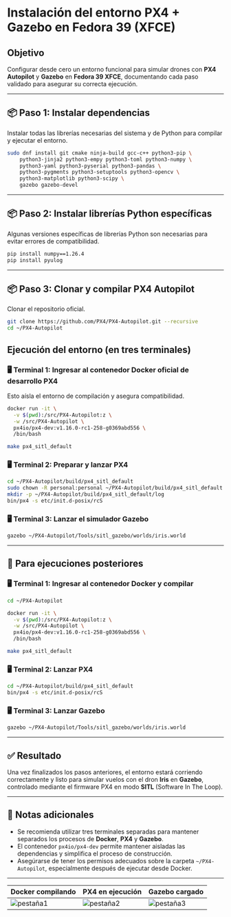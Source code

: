 # Instalación del entorno PX4 + Gazebo en Fedora 39 (XFCE)

## Objetivo

Configurar desde cero un entorno funcional para simular drones con **PX4 Autopilot** y
 **Gazebo** en **Fedora 39 XFCE**, documentando cada paso validado para asegurar su correcta ejecución.

---

## 📦 Paso 1: Instalar dependencias

Instalar todas las librerías necesarias del sistema y de Python para compilar y ejecutar el entorno.

```bash
sudo dnf install git cmake ninja-build gcc-c++ python3-pip \
    python3-jinja2 python3-empy python3-toml python3-numpy \
    python3-yaml python3-pyserial python3-pandas \
    python3-pygments python3-setuptools python3-opencv \
    python3-matplotlib python3-scipy \
    gazebo gazebo-devel
```

---

## 📦 Paso 2: Instalar librerías Python específicas

Algunas versiones específicas de librerías Python son necesarias para evitar errores de compatibilidad.

```bash
pip install numpy==1.26.4
pip install pyulog
```

---

## 📦 Paso 3: Clonar y compilar PX4 Autopilot

Clonar el repositorio oficial.

```bash
git clone https://github.com/PX4/PX4-Autopilot.git --recursive
cd ~/PX4-Autopilot
```


## Ejecución del entorno (en tres terminales)


### 🖥 Terminal 1: Ingresar al contenedor Docker oficial de desarrollo PX4

Esto aísla el entorno de compilación y asegura compatibilidad.

```bash
docker run -it \
  -v $(pwd):/src/PX4-Autopilot:z \
  -w /src/PX4-Autopilot \
  px4io/px4-dev:v1.16.0-rc1-258-g0369abd556 \
  /bin/bash

make px4_sitl_default
```

### 🖥 Terminal 2: Preparar y lanzar PX4

```bash
cd ~/PX4-Autopilot/build/px4_sitl_default
sudo chown -R personal:personal ~/PX4-Autopilot/build/px4_sitl_default
mkdir -p ~/PX4-Autopilot/build/px4_sitl_default/log
bin/px4 -s etc/init.d-posix/rcS
```

### 🖥 Terminal 3: Lanzar el simulador Gazebo

```bash
gazebo ~/PX4-Autopilot/Tools/sitl_gazebo/worlds/iris.world
```

---

## 🔄 Para ejecuciones posteriores

### 🖥 Terminal 1: Ingresar al contenedor Docker y compilar

```bash
cd ~/PX4-Autopilot

docker run -it \
  -v $(pwd):/src/PX4-Autopilot:z \
  -w /src/PX4-Autopilot \
  px4io/px4-dev:v1.16.0-rc1-258-g0369abd556 \
  /bin/bash

make px4_sitl_default
```

### 🖥 Terminal 2: Lanzar PX4

```bash
cd ~/PX4-Autopilot/build/px4_sitl_default
bin/px4 -s etc/init.d-posix/rcS
```

### 🖥 Terminal 3: Lanzar Gazebo

```bash
gazebo ~/PX4-Autopilot/Tools/sitl_gazebo/worlds/iris.world
```

---

## ✅ Resultado

Una vez finalizados los pasos anteriores, el entorno estará corriendo correctamente y listo para simular vuelos con 
el dron **Iris** en **Gazebo**, controlado mediante el firmware PX4 en modo **SITL** (Software In The Loop).

---

## 📝 Notas adicionales

- Se recomienda utilizar tres terminales separadas para mantener separados los procesos de **Docker**, **PX4** y **Gazebo**.
- El contenedor `px4io/px4-dev` permite mantener aisladas las dependencias y simplifica el proceso de construcción.
- Asegúrarse de tener los permisos adecuados sobre la carpeta `~/PX4-Autopilot`, especialmente después de ejecutar desde Docker.


---

|     Docker compilando      |     PX4 en ejecución      |      Gazebo cargado       |
|----------------------------|---------------------------|---------------------------|
| ![pestaña1](pestaña1.png)  | ![pestaña2](pestaña2.png) | ![pestaña3](pestaña3.png) |

